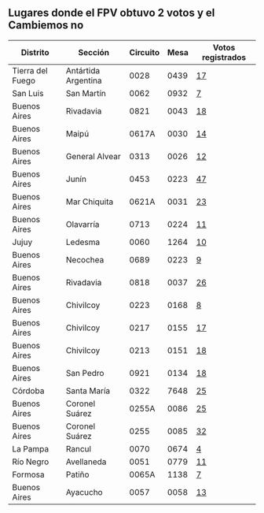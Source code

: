 ## Lugares donde el FPV obtuvo 2 votos y el Cambiemos no

Distrito | Sección | Circuito | Mesa | Votos registrados
 --- | --- | --- | --- | ---
Tierra del Fuego | Antártida Argentina | 0028 | 0439 | [17](http://www.resultados.gob.ar/bltgetelegr/24/003/0028/240030028_0439.htm)
San Luis | San Martín | 0062 | 0932 | [7](http://www.resultados.gob.ar/bltgetelegr/19/005/0062/190050062_0932.htm)
Buenos Aires | Rivadavia | 0821 | 0043 | [18](http://www.resultados.gob.ar/bltgetelegr/02/095/0821/020950821_0043.htm)
Buenos Aires | Maipú | 0617A | 0030 | [14](http://www.resultados.gob.ar/bltgetelegr/02/073/0617A/020730617A0030.htm)
Buenos Aires | General Alvear | 0313 | 0026 | [12](http://www.resultados.gob.ar/bltgetelegr/02/040/0313/020400313_0026.htm)
Buenos Aires | Junín | 0453 | 0223 | [47](http://www.resultados.gob.ar/bltgetelegr/02/060/0453/020600453_0223.htm)
Buenos Aires | Mar Chiquita | 0621A | 0031 | [23](http://www.resultados.gob.ar/bltgetelegr/02/074/0621A/020740621A0031.htm)
Buenos Aires | Olavarría | 0713 | 0224 | [11](http://www.resultados.gob.ar/bltgetelegr/02/084/0713/020840713_0224.htm)
Jujuy | Ledesma | 0060 | 1264 | [10](http://www.resultados.gob.ar/bltgetelegr/10/007/0060/100070060_1264.htm)
Buenos Aires | Necochea | 0689 | 0223 | [9](http://www.resultados.gob.ar/bltgetelegr/02/082/0689/020820689_0223.htm)
Buenos Aires | Rivadavia | 0818 | 0037 | [26](http://www.resultados.gob.ar/bltgetelegr/02/095/0818/020950818_0037.htm)
Buenos Aires | Chivilcoy | 0223 | 0168 | [8](http://www.resultados.gob.ar/bltgetelegr/02/031/0223/020310223_0168.htm)
Buenos Aires | Chivilcoy | 0217 | 0155 | [17](http://www.resultados.gob.ar/bltgetelegr/02/031/0217/020310217_0155.htm)
Buenos Aires | Chivilcoy | 0213 | 0151 | [18](http://www.resultados.gob.ar/bltgetelegr/02/031/0213/020310213_0151.htm)
Buenos Aires | San Pedro | 0921 | 0134 | [18](http://www.resultados.gob.ar/bltgetelegr/02/108/0921/021080921_0134.htm)
Córdoba | Santa María | 0322 | 7648 | [25](http://www.resultados.gob.ar/bltgetelegr/04/021/0322/040210322_7648.htm)
Buenos Aires | Coronel Suárez | 0255A | 0086 | [25](http://www.resultados.gob.ar/bltgetelegr/02/028/0255A/020280255A0086.htm)
Buenos Aires | Coronel Suárez | 0255 | 0085 | [32](http://www.resultados.gob.ar/bltgetelegr/02/028/0255/020280255_0085.htm)
La Pampa | Rancul | 0070 | 0674 | [4](http://www.resultados.gob.ar/bltgetelegr/11/018/0070/110180070_0674.htm)
Río Negro | Avellaneda | 0051 | 0779 | [11](http://www.resultados.gob.ar/bltgetelegr/16/011/0051/160110051_0779.htm)
Formosa | Patiño | 0065A | 1138 | [7](http://www.resultados.gob.ar/bltgetelegr/09/006/0065A/090060065A1138.htm)
Buenos Aires | Ayacucho | 0057 | 0058 | [13](http://www.resultados.gob.ar/bltgetelegr/02/005/0057/020050057_0058.htm)